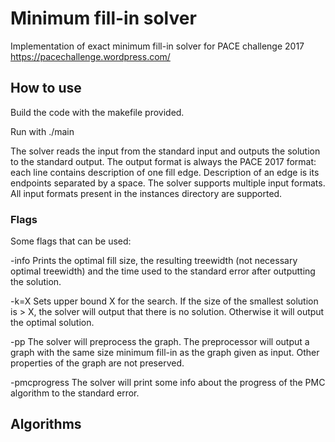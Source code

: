 # Minimum fill-in solver

Implementation of exact minimum fill-in solver for PACE challenge 2017 https://pacechallenge.wordpress.com/

## How to use

Build the code with the makefile provided.

Run with ./main

The solver reads the input from the standard input and outputs the solution to the standard output. The output format is always the PACE 2017 format: each line contains description of one fill edge. Description of an edge is its endpoints separated by a space. The solver supports multiple input formats. All input formats present in the instances directory are supported.

### Flags

Some flags that can be used:

-info Prints the optimal fill size, the resulting treewidth (not necessary optimal treewidth) and the time used to the standard error after outputting the solution.

-k=X Sets upper bound X for the search. If the size of the smallest solution is > X, the solver will output that there is no solution. Otherwise it will output the optimal solution.

-pp The solver will preprocess the graph. The preprocessor will output a graph with the same size minimum fill-in as the graph given as input. Other properties of the graph are not preserved.

-pmcprogress The solver will print some info about the progress of the PMC algorithm to the standard error.

## Algorithms



